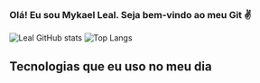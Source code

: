 ### Olá! Eu sou Mykael Leal. Seja bem-vindo ao meu Git ✌️

![Leal GitHub stats](https://github-readme-stats.vercel.app/api?username=MykaelLeal&show_icons=true&theme=tokyonight) 
![Top Langs](https://github-readme-stats.vercel.app/api/top-langs/?username=MykaelLeal&layout=compact)

## Tecnologias que eu uso no meu dia


 
